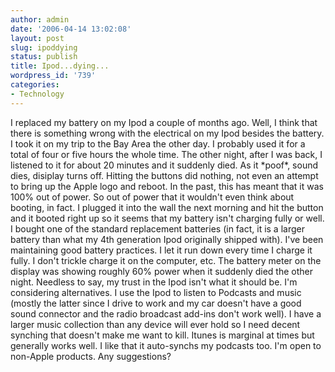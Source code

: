 ```yaml
---
author: admin
date: '2006-04-14 13:02:08'
layout: post
slug: ipoddying
status: publish
title: Ipod...dying...
wordpress_id: '739'
categories:
- Technology
---
```


I replaced my battery on my Ipod a couple of months ago. Well, I think
that there is something wrong with the electrical on my Ipod besides the
battery. I took it on my trip to the Bay Area the other day. I probably
used it for a total of four or five hours the whole time. The other
night, after I was back, I listened to it for about 20 minutes and it
suddenly died. As it \*poof\*, sound dies, disiplay turns off. Hitting
the buttons did nothing, not even an attempt to bring up the Apple logo
and reboot. In the past, this has meant that it was 100% out of power.
So out of power that it wouldn't even think about booting, in fact. I
plugged it into the wall the next morning and hit the button and it
booted right up so it seems that my battery isn't charging fully or
well. I bought one of the standard replacement batteries (in fact, it is
a larger battery than what my 4th generation Ipod originally shipped
with). I've been maintaining good battery practices. I let it run down
every time I charge it fully. I don't trickle charge it on the computer,
etc. The battery meter on the display was showing roughly 60% power when
it suddenly died the other night. Needless to say, my trust in the Ipod
isn't what it should be. I'm considering alternatives. I use the Ipod to
listen to Podcasts and music (mostly the latter since I drive to work
and my car doesn't have a good sound connector and the radio broadcast
add-ins don't work well). I have a larger music collection than any
device will ever hold so I need decent synching that doesn't make me
want to kill. Itunes is marginal at times but generally works well. I
like that it auto-synchs my podcasts too. I'm open to non-Apple
products. Any suggestions?
